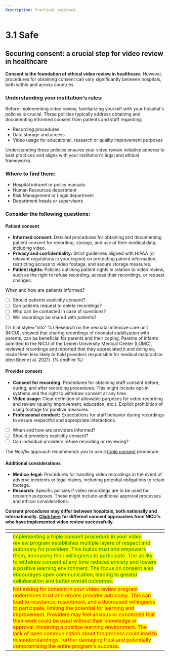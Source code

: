 ```yaml
---
description: Practical guidance
---
```


# 3.1 Safe

## Securing consent: a crucial step for video review in healthcare

**Consent is the foundation of ethical video review in healthcare.** However, procedures for obtaining consent can vary significantly between hospitals, both within and across countries.

### **Understanding your institution's rules:**

Before implementing video review, familiarizing yourself with your hospital's policies is crucial. These policies typically address obtaining and documenting informed consent from patients and staff regarding:

* Recording procedures
* Data storage and access
* Video usage for educational, research or quality improvement purposes

Understanding these policies ensures your video review initiative adheres to best practices and aligns with your institution's legal and ethical frameworks.

### **Where to find them:**

* Hospital intranet or policy manuals
* Human Resources department
* Risk Management or Legal department
* Department heads or supervisors

### Consider the following questions:

#### **Patient consent**

* **Informed consent:** Detailed procedures for obtaining and documenting patient consent for recording, storage, and use of their medical data, including video.
* **Privacy and confidentiality:** Strict guidelines aligned with HIPAA (or relevant regulations in your region) on protecting patient information, restricting access to video footage, and secure storage measures.
* **Patient rights:** Policies outlining patient rights in relation to video review, such as the right to refuse recording, access their recordings, or request changes.

When and how are patients informed?

* [ ] Should patients explicitly consent?
* [ ] Can patients request to delete recordings?
* [ ] Who can be contacted in case of questions?
* [ ] Will recordings be shared with patients?

{% hint style="info" %}
Research on the neonatal intensive care unit (NICU), showed that sharing recordings of neonatal stabilization with parents, can be beneficial for parents and their coping. Parents of infants admitted to the NICU of the Leiden University Medical Center (LUMC), reviewed recordings and reported that they appreciated it and doing so, made them less likely to hold providers responsible for medical malpractice (den Boer et al. 2021).
{% endhint %}

#### **Provider consent**

* **Consent for recording:** Procedures for obtaining staff consent before, during, and after recording procedures. This might include opt-in systems and the right to withdraw consent at any time.
* **Video usage:** Clear definition of allowable purposes for video recording and review (quality improvement, education, etc.). Explicit prohibition of using footage for punitive measures.
* **Professional conduct:** Expectations for staff behavior during recordings to ensure respectful and appropriate interactions.

<!---->

* [ ] When and how are providers informed?
* [ ] Should providers explicitly consent?
* [ ] Can individual providers refuse recording or reviewing?

The _Neoflix_ approach recommends you to use a [triple consent](../../level-2-in-action/5.-preparation-and-consent/5.1-obtain-consent.md) procedure.

#### **Additional considerations**

* **Medico-legal:** Procedures for handling video recordings in the event of adverse incidents or legal claims, including potential obligations to retain footage.
* **Research:** Specific policies if video recordings are to be used for research purposes. These might include additional approval processes and ethical considerations.

**Consent procedures may differ between hospitals, both nationally and internationally.** [**Click here**](../4.-learning-from-success-stories) **for different consent approaches from NICU's who have implemented video review successfully.**

<table data-card-size="large" data-view="cards"><thead><tr><th></th><th></th><th></th></tr></thead><tbody><tr><td></td><td><mark style="color:green;">Implementing a triple consent procedure in your video review program establishes multiple layers of respect and autonomy for providers. This builds trust and empowers them, increasing their willingness to participate. The ability to withdraw consent at any time reduces anxiety and fosters a positive learning environment. The focus on consent also encourages open communication, leading to greater collaboration and better overall outcomes.</mark></td><td></td></tr><tr><td></td><td><mark style="color:red;">Not asking for consent in your video review program undermines trust and erodes provider autonomy. This can lead to resistance, resentment, and a decreased willingness to participate, limiting the potential for learning and improvement. Providers may feel anxious or concerned that their work could be used without their knowledge or approval, hindering a positive learning environment. The lack of open communication about the process could lead to misunderstandings, further damaging trust and potentially compromising the entire program's success.</mark></td><td></td></tr></tbody></table>

